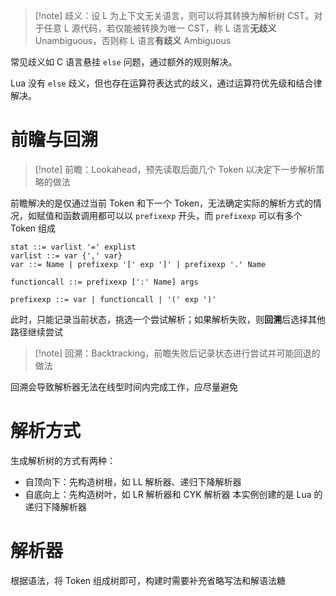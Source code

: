 > [!note] 歧义：设 L 为上下文无关语言，则可以将其转换为解析树 CST。对于任意 L 源代码，若仅能被转换为唯一 CST，称 L 语言**无歧义**Unambiguous，否则称 L 语言**有歧义** Ambiguous

常见歧义如 C 语言悬挂 `else` 问题，通过额外的规则解决。

Lua 没有 `else` 歧义，但也存在运算符表达式的歧义，通过运算符优先级和结合律解决。
# 前瞻与回溯

> [!note] 前瞻：Lookahead，预先读取后面几个 Token 以决定下一步解析策略的做法

前瞻解决的是仅通过当前 Token 和下一个 Token，无法确定实际的解析方式的情况，如赋值和函数调用都可以以 `prefixexp` 开头，而 `prefixexp` 可以有多个 Token 组成

```ebnf
stat ::= varlist '=' explist
varlist ::= var {',' var}
var ::= Name | prefixexp '[' exp ']' | prefixexp '.' Name

functioncall ::= prefixexp [':' Name] args

prefixexp ::= var | functioncall | '(' exp ')'
```

此时，只能记录当前状态，挑选一个尝试解析；如果解析失败，则**回溯**后选择其他路径继续尝试

> [!note] 回溯：Backtracking，前瞻失败后记录状态进行尝试并可能回退的做法

回溯会导致解析器无法在线型时间内完成工作，应尽量避免
# 解析方式

生成解析树的方式有两种：
- 自顶向下：先构造树根，如 LL 解析器、递归下降解析器
- 自底向上：先构造树叶，如 LR 解析器和 CYK 解析器
本实例创建的是 Lua 的递归下降解析器
# 解析器

根据语法，将 Token 组成树即可，构建时需要补充省略写法和解语法糖